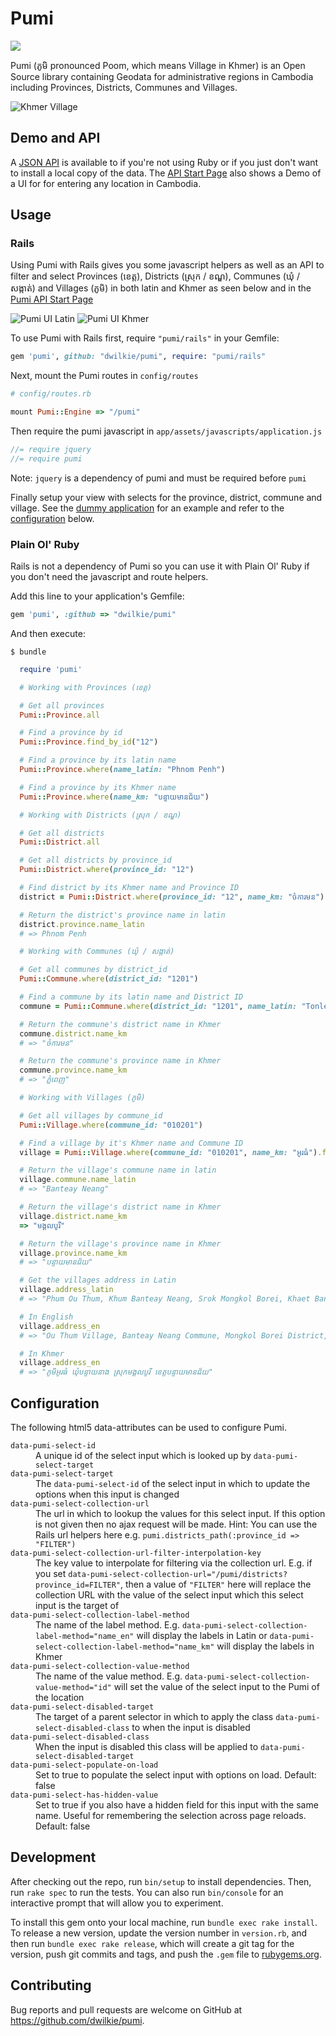 # Pumi

![](https://github.com/dwilkie/pumi/workflows/Build/badge.svg)

Pumi (ភូមិ pronounced Poom, which means Village in Khmer) is an Open Source library containing Geodata for administrative regions in Cambodia including Provinces, Districts, Communes and Villages.

![Khmer Village](https://raw.githubusercontent.com/dwilkie/pumi/master/pumi.jpg)

## Demo and API

A [JSON API](https://pumiapp.herokuapp.com) is available to if you're not using Ruby or if you just don't want to install a local copy of the data. The [API Start Page](https://pumiapp.herokuapp.com) also shows a Demo of a UI for for entering any location in Cambodia.

## Usage

### Rails

Using Pumi with Rails gives you some javascript helpers as well as an API to filter and select Provinces (ខេត្ត), Districts (ស្រុក / ខណ្ឌ), Communes (ឃុំ / សង្កាត់) and Villages (ភូមិ) in both latin and Khmer as seen below and in the [Pumi API Start Page](https://pumiapp.herokuapp.com)

![Pumi UI Latin](https://raw.githubusercontent.com/dwilkie/pumi/master/pumi_ui_en.png)
![Pumi UI Khmer](https://raw.githubusercontent.com/dwilkie/pumi/master/pumi_ui_km.png)

To use Pumi with Rails first, require `"pumi/rails"` in your Gemfile:

```ruby
gem 'pumi', github: "dwilkie/pumi", require: "pumi/rails"
```

Next, mount the Pumi routes in `config/routes`

```ruby
# config/routes.rb

mount Pumi::Engine => "/pumi"
```

Then require the pumi javascript in `app/assets/javascripts/application.js`

```js
//= require jquery
//= require pumi
```

Note: `jquery` is a dependency of pumi and must be required before `pumi`

Finally setup your view with selects for the province, district, commune and village. See the [dummy application](https://github.com/dwilkie/pumi/blob/master/spec/dummy/app/views/addresses/new.html.erb) for an example and refer to the [configuration](#configuration) below.

### Plain Ol' Ruby

Rails is not a dependency of Pumi so you can use it with Plain Ol' Ruby if you don't need the javascript and route helpers.

Add this line to your application's Gemfile:

```ruby
gem 'pumi', :github => "dwilkie/pumi"
```

And then execute:

    $ bundle

```ruby
  require 'pumi'

  # Working with Provinces (ខេត្ត)

  # Get all provinces
  Pumi::Province.all

  # Find a province by id
  Pumi::Province.find_by_id("12")

  # Find a province by its latin name
  Pumi::Province.where(name_latin: "Phnom Penh")

  # Find a province by its Khmer name
  Pumi::Province.where(name_km: "បន្ទាយមានជ័យ")

  # Working with Districts (ស្រុក / ខណ្ឌ)

  # Get all districts
  Pumi::District.all

  # Get all districts by province_id
  Pumi::District.where(province_id: "12")

  # Find district by its Khmer name and Province ID
  district = Pumi::District.where(province_id: "12", name_km: "ចំការមន").first

  # Return the district's province name in latin
  district.province.name_latin
  # => Phnom Penh

  # Working with Communes (ឃុំ / សង្កាត់)

  # Get all communes by district_id
  Pumi::Commune.where(district_id: "1201")

  # Find a commune by its latin name and District ID
  commune = Pumi::Commune.where(district_id: "1201", name_latin: "Tonle Basak").first

  # Return the commune's district name in Khmer
  commune.district.name_km
  # => "ចំការមន"

  # Return the commune's province name in Khmer
  commune.province.name_km
  # => "ភ្នំពេញ"

  # Working with Villages (ភូមិ)

  # Get all villages by commune_id
  Pumi::Village.where(commune_id: "010201")

  # Find a village by it's Khmer name and Commune ID
  village = Pumi::Village.where(commune_id: "010201", name_km: "អូរធំ").first

  # Return the village's commune name in latin
  village.commune.name_latin
  # => "Banteay Neang"

  # Return the village's district name in Khmer
  village.district.name_km
  => "មង្គលបូរី"

  # Return the village's province name in Khmer
  village.province.name_km
  # => "បន្ទាយមានជ័យ"

  # Get the villages address in Latin
  village.address_latin
  # => "Phum Ou Thum, Khum Banteay Neang, Srok Mongkol Borei, Khaet Banteay Meanchey"

  # In English
  village.address_en
  # => "Ou Thum Village, Banteay Neang Commune, Mongkol Borei District, Banteay Meanchey Province"

  # In Khmer
  village.address_en
  # => "ភូមិអូរធំ ឃុំបន្ទាយនាង ស្រុកមង្គលបូរី ខេត្តបន្ទាយមានជ័យ"
```

## Configuration

The following html5 data-attributes can be used to configure Pumi.

<dl>
  <dt><code>data-pumi-select-id</code></dt>
  <dd>A unique id of the select input which is looked up by <code>data-pumi-select-target</code></dd>
  <dt><code>data-pumi-select-target</code></dt>
  <dd>The <code>data-pumi-select-id</code> of the select input in which to update the options when this input is changed</dd>
  <dt><code>data-pumi-select-collection-url</code></dt>
  <dd>The url in which to lookup the values for this select input. If this option is not given then no ajax request will be made. Hint: You can use the Rails url helpers here e.g. <code>pumi.districts_path(:province_id => "FILTER")</code></dd>
  <dt><code>data-pumi-select-collection-url-filter-interpolation-key</code></dt>
  <dd>The key value to interpolate for filtering via the collection url. E.g. if you set <code>data-pumi-select-collection-url="/pumi/districts?province_id=FILTER"</code>, then a value of <code>"FILTER"</code> here will replace the collection URL with the value of the select input which this select input is the target of</dd>
  <dt><code>data-pumi-select-collection-label-method</code></dt>
  <dd>The name of the label method. E.g. <code>data-pumi-select-collection-label-method="name_en"</code> will display the labels in Latin or <code>data-pumi-select-collection-label-method="name_km"</code> will display the labels in Khmer</dd>
  <dt><code>data-pumi-select-collection-value-method</code></dt>
  <dd>The name of the value method. E.g. <code>data-pumi-select-collection-value-method="id"</code> will set the value of the select input to the Pumi of the location</dd>
  <dt><code>data-pumi-select-disabled-target</code></dt>
  <dd>The target of a parent selector in which to apply the class <code>data-pumi-select-disabled-class</code> to when the input is disabled</dd>
  <dt><code>data-pumi-select-disabled-class</code></dt>
  <dd>When the input is disabled this class will be applied to <code>data-pumi-select-disabled-target</code></dd>
  <dt><code>data-pumi-select-populate-on-load</code></dt>
  <dd>Set to true to populate the select input with options on load. Default: false</dd>
  <dt><code>data-pumi-select-has-hidden-value</code></dt>
  <dd>Set to true if you also have a hidden field for this input with the same name. Useful for remembering the selection across page reloads. Default: false</dd>
</dl>

## Development

After checking out the repo, run `bin/setup` to install dependencies. Then, run `rake spec` to run the tests. You can also run `bin/console` for an interactive prompt that will allow you to experiment.

To install this gem onto your local machine, run `bundle exec rake install`. To release a new version, update the version number in `version.rb`, and then run `bundle exec rake release`, which will create a git tag for the version, push git commits and tags, and push the `.gem` file to [rubygems.org](https://rubygems.org).

## Contributing

Bug reports and pull requests are welcome on GitHub at https://github.com/dwilkie/pumi.
